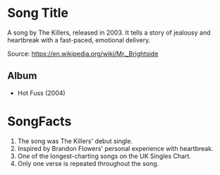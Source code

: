# Song Title

A song by The Killers, released in 2003. It tells a story of jealousy and heartbreak with a fast-paced, emotional delivery.

Source: https://en.wikipedia.org/wiki/Mr._Brightside

## Album

- Hot Fuss (2004)

# SongFacts

1. The song was The Killers' debut single.
2. Inspired by Brandon Flowers' personal experience with heartbreak.
3. One of the longest-charting songs on the UK Singles Chart.
4. Only one verse is repeated throughout the song.